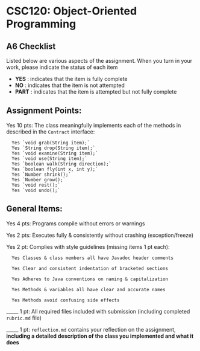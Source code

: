 # CSC120: Object-Oriented Programming
## A6 Checklist

Listed below are various aspects of the assignment.  When you turn in your work, please indicate the status of each item

- **YES** : indicates that the item is fully complete
- **NO** : indicates that the item is not attempted
- **PART** : indicates that the item is attempted but not fully complete


## Assignment Points:

Yes 10 pts: The class meaningfully implements each of the methods in described in the `Contract` interface:

      Yes `void grab(String item);`
      Yes `String drop(String item);`
      Yes `void examine(String item);`
      Yes `void use(String item);`
      Yes `boolean walk(String direction);`
      Yes `boolean fly(int x, int y);`
      Yes `Number shrink();`
      Yes `Number grow();`
      Yes `void rest();`
      Yes `void undo();`


## General Items:

Yes 4 pts: Programs compile without errors or warnings

Yes 2 pts: Executes fully & consistently without crashing (exception/freeze)

Yes 2 pt: Complies with style guidelines (missing items 1 pt each):

      Yes Classes & class members all have Javadoc header comments

      Yes Clear and consistent indentation of bracketed sections

      Yes Adheres to Java conventions on naming & capitalization

      Yes Methods & variables all have clear and accurate names

      Yes Methods avoid confusing side effects

_____ 1 pt: All required files included with submission (including completed `rubric.md` file)

_____ 1 pt: `reflection.md` contains your reflection on the assignment, **including a detailed description of the class you implemented and what it does**
